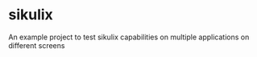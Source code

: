 # sikulix
An example project to test sikulix capabilities on multiple applications on different screens

